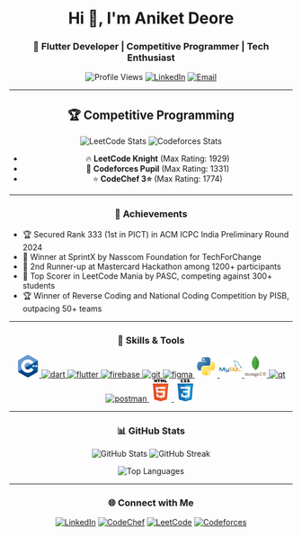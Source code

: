 <h1 align="center">Hi 👋, I'm Aniket Deore</h1>
<h3 align="center">🚀 Flutter Developer | Competitive Programmer | Tech Enthusiast</h3>

<p align="center">
  <img src="https://komarev.com/ghpvc/?username=anikettt01&label=Profile%20Views&color=0e75b6&style=flat-square" alt="Profile Views" /> 
  <a href="https://linkedin.com/in/aniketdeore"><img src="https://img.shields.io/badge/LinkedIn-blue?style=flat-square&logo=linkedin&logoColor=white" alt="LinkedIn" /></a>
<!--   <a href="https://github.com/Anikettt01"><img src="https://img.shields.io/badge/GitHub-%230E75B6.svg?style=flat-square" alt="GitHub" /></a> -->
  <a href="mailto:aniketrdeore@gmail.com"><img src="https://img.shields.io/badge/Email-%230E75B6.svg?style=flat-square" alt="Email" /></a>
</p>

---

<h2 align="center">🏆 Competitive Programming</h2>
<p align="center">
  <img src="https://leetcard.jacoblin.cool/CodeNikET?ext=contest" alt="LeetCode Stats" width="45%"/>
  <img src="https://codeforces-readme-stats.vercel.app/api/card?username=aniket_deore" alt="Codeforces Stats" width="45%"/>
</p>
<ul align="center">
  <li>🔥 <strong>LeetCode Knight</strong> (Max Rating: 1929)</li>
  <li>🌟 <strong>Codeforces Pupil</strong> (Max Rating: 1331)</li>
  <li>⭐ <strong>CodeChef 3⭐</strong> (Max Rating: 1774)</li>
</ul>


---

<h3 align="center">💼 Achievements</h3>
<ul>
  <li>🏆 Secured Rank 333 (1st in PICT) in ACM ICPC India Preliminary Round 2024</li>
  <li>🥇 Winner at SprintX by Nasscom Foundation for TechForChange</li>
  <li>🥉 2nd Runner-up at Mastercard <CodeForChange> Hackathon among 1200+ participants</li>
  <li>🏅 Top Scorer in LeetCode Mania by PASC, competing against 300+ students</li>
  <li>🏆 Winner of Reverse Coding and National Coding Competition by PISB, outpacing 50+ teams</li>
</ul>


---

<h3 align="center">🚀 Skills & Tools</h3>
<p align="center">
  <a href="https://www.w3schools.com/cpp/" target="_blank" rel="noreferrer"> 
    <img src="https://raw.githubusercontent.com/devicons/devicon/master/icons/cplusplus/cplusplus-original.svg" alt="cplusplus" width="40" height="40"/> 
  </a>
  <a href="https://dart.dev" target="_blank" rel="noreferrer"> 
    <img src="https://www.vectorlogo.zone/logos/dartlang/dartlang-icon.svg" alt="dart" width="40" height="40"/> 
  </a>
  <a href="https://flutter.dev" target="_blank" rel="noreferrer"> 
    <img src="https://www.vectorlogo.zone/logos/flutterio/flutterio-icon.svg" alt="flutter" width="40" height="40"/> 
  </a>
  <a href="https://firebase.google.com/" target="_blank" rel="noreferrer"> 
    <img src="https://www.vectorlogo.zone/logos/firebase/firebase-icon.svg" alt="firebase" width="40" height="40"/> 
  </a>
  <a href="https://git-scm.com/" target="_blank" rel="noreferrer"> 
    <img src="https://www.vectorlogo.zone/logos/git-scm/git-scm-icon.svg" alt="git" width="40" height="40"/> 
  </a>
  <a href="https://www.figma.com/" target="_blank" rel="noreferrer"> 
    <img src="https://www.vectorlogo.zone/logos/figma/figma-icon.svg" alt="figma" width="40" height="40"/> 
  </a>
  <a href="https://www.python.org" target="_blank" rel="noreferrer"> 
    <img src="https://raw.githubusercontent.com/devicons/devicon/master/icons/python/python-original.svg" alt="python" width="40" height="40"/> 
  </a>
  <a href="https://www.mysql.com/" target="_blank" rel="noreferrer"> 
    <img src="https://raw.githubusercontent.com/devicons/devicon/master/icons/mysql/mysql-original-wordmark.svg" alt="mysql" width="40" height="40"/> 
  </a>
  <a href="https://www.mongodb.com/" target="_blank" rel="noreferrer"> 
    <img src="https://raw.githubusercontent.com/devicons/devicon/master/icons/mongodb/mongodb-original-wordmark.svg" alt="mongodb" width="40" height="40"/>
  </a>
  <a href="https://www.qt.io/" target="_blank" rel="noreferrer"> 
    <img src="https://upload.wikimedia.org/wikipedia/commons/0/0b/Qt_logo_2016.svg" alt="qt" width="40" height="40"/> 
  </a>
  <a href="https://postman.com" target="_blank" rel="noreferrer"> 
    <img src="https://www.vectorlogo.zone/logos/getpostman/getpostman-icon.svg" alt="postman" width="40" height="40"/> 
  </a>
  <a href="https://www.w3.org/html/" target="_blank" rel="noreferrer"> 
    <img src="https://raw.githubusercontent.com/devicons/devicon/master/icons/html5/html5-original-wordmark.svg" alt="html5" width="40" height="40"/> 
  </a>
  <a href="https://www.w3schools.com/css/" target="_blank" rel="noreferrer"> 
    <img src="https://raw.githubusercontent.com/devicons/devicon/master/icons/css3/css3-original-wordmark.svg" alt="css3" width="40" height="40"/> 
  </a>
</p>


---

<h3 align="center">📊 GitHub Stats</h3>
<div align="center">
  <img src="https://github-readme-stats.vercel.app/api?username=anikettt01&show_icons=true&theme=tokyonight&locale=en" alt="GitHub Stats" width="45%"/>
  <img src="https://github-readme-streak-stats.herokuapp.com/?user=anikettt01&theme=tokyonight" alt="GitHub Streak" width="45%"/>
</div>
<p align="center">
  <img src="https://github-readme-stats.vercel.app/api/top-langs?username=anikettt01&show_icons=true&locale=en&layout=compact&theme=tokyonight" alt="Top Languages" width="45%"/>
</p>

---

<h3 align="center">🌐 Connect with Me</h3>
<p align="center">
  <a href="https://linkedin.com/in/aniketdeore" target="blank"><img src="https://img.shields.io/badge/LinkedIn-blue?logo=linkedin&logoColor=white&style=for-the-badge" alt="LinkedIn" /></a>
  <a href="https://www.codechef.com/users/aniketd01" target="blank"><img src="https://img.shields.io/badge/CodeChef-orange?logo=codechef&logoColor=white&style=for-the-badge" alt="CodeChef" /></a>
  <a href="https://leetcode.com/CodeNikET" target="blank"><img src="https://img.shields.io/badge/LeetCode-gray?logo=leetcode&logoColor=white&style=for-the-badge" alt="LeetCode" /></a>
  <a href="https://codeforces.com/profile/aniket_deore" target="blank"><img src="https://img.shields.io/badge/Codeforces-blue?logo=codeforces&logoColor=white&style=for-the-badge" alt="Codeforces" /></a>
</p>

